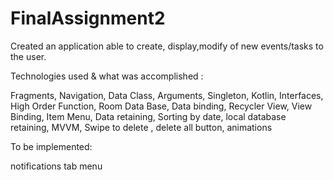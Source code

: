 # FinalAssignment2

Created an application able to create, display,modify of new events/tasks to the user.

Technologies used & what was accomplished :

Fragments, Navigation, Data Class,
Arguments, Singleton, Kotlin, 
Interfaces, High Order Function, Room Data Base, 
Data binding, Recycler View, View Binding, 
Item Menu, Data retaining, Sorting by date,
local database retaining, MVVM, Swipe to delete , 
delete all button, animations

To be implemented:

notifications
tab menu

